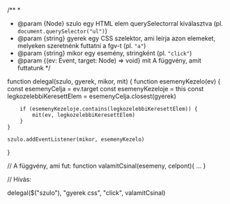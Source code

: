 /**
* 
* @param {Node} szulo egy HTML elem querySelectorral kiválasztva (pl. `document.querySelector("ul")`)
* @param {string} gyerek egy CSS szelektor, ami leírja azon elemeket, melyeken szeretnénk futtatni a fgv-t (pl. `"a"`)
* @param {string} mikor egy esemény, stringként (pl. `"click"`)
* @param {(ev: Event, target: Node) => void} mit A függvény, amit futtatunk
  */



function delegal(szulo, gyerek, mikor, mit) {
function esemenyKezelo(ev) {
const esemenyCelja = ev.target
const esemenyKezeloje = this
const legkozelebbiKeresettElem = esemenyCelja.closest(gyerek)

        if (esemenyKezeloje.contains(legkozelebbiKeresettElem)) {
            mit(ev, legkozelebbiKeresettElem)
        }
    }

    szulo.addEventListener(mikor, esemenyKezelo)
}

// A függvény, ami fut:
function valamitCsinal(esemeny, celpont){
...
}

// Hívás:

delegal($("szulo"), "gyerek css", "click", valamitCsinal)
